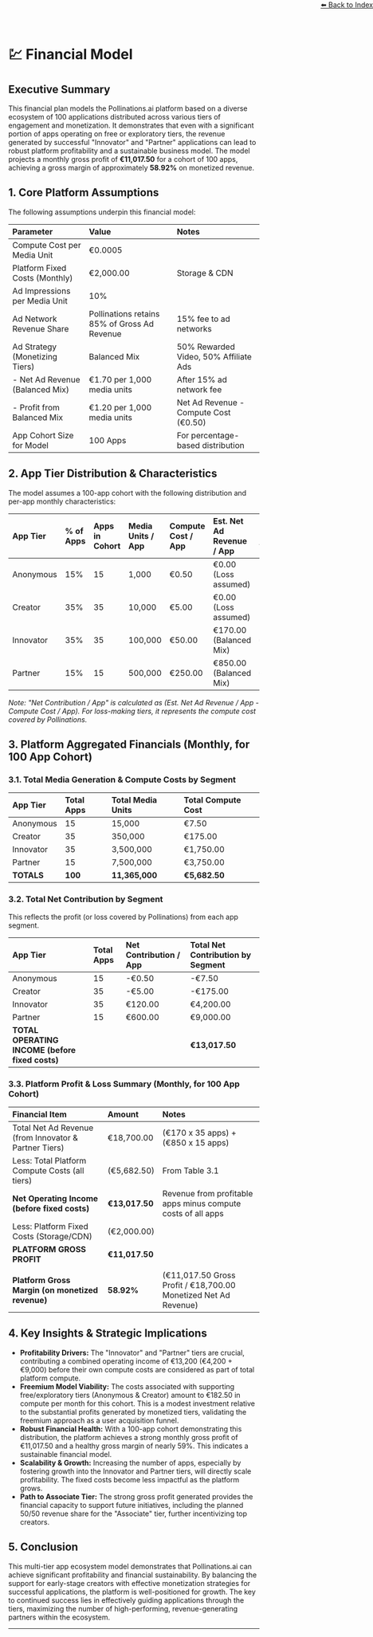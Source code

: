 <div style="text-align: right; position: absolute; top: 0; right: 0;">
<a href="/10">⬅️ Back to Index</a>
</div>

# 💹 **Financial Model**

## Executive Summary

This financial plan models the Pollinations.ai platform based on a diverse ecosystem of 100 applications distributed across various tiers of engagement and monetization. It demonstrates that even with a significant portion of apps operating on free or exploratory tiers, the revenue generated by successful "Innovator" and "Partner" applications can lead to robust platform profitability and a sustainable business model. The model projects a monthly gross profit of **€11,017.50** for a cohort of 100 apps, achieving a gross margin of approximately **58.92%** on monetized revenue.

## 1. Core Platform Assumptions

The following assumptions underpin this financial model:

| Parameter                       | Value                                      | Notes                                     |
| :------------------------------ | :----------------------------------------- | :---------------------------------------- |
| Compute Cost per Media Unit     | €0.0005                                    |                                           |
| Platform Fixed Costs (Monthly)  | €2,000.00                                  | Storage & CDN                             |
| Ad Impressions per Media Unit   | 10%                                        |                                           |
| Ad Network Revenue Share        | Pollinations retains 85% of Gross Ad Revenue | 15% fee to ad networks                    |
| Ad Strategy (Monetizing Tiers)  | Balanced Mix                               | 50% Rewarded Video, 50% Affiliate Ads   |
| - Net Ad Revenue (Balanced Mix) | €1.70 per 1,000 media units                | After 15% ad network fee                  |
| - Profit from Balanced Mix      | €1.20 per 1,000 media units                | Net Ad Revenue - Compute Cost (€0.50)     |
| App Cohort Size for Model     | 100 Apps                                   | For percentage-based distribution         |

## 2. App Tier Distribution & Characteristics

The model assumes a 100-app cohort with the following distribution and per-app monthly characteristics:

| App Tier    | % of Apps | Apps in Cohort | Media Units / App | Compute Cost / App | Est. Net Ad Revenue / App | **Net Contribution / App (to Platform)** |
| :---------- | :-------- | :------------- | :---------------- | :----------------- | :------------------------ | :--------------------------------------- |
| Anonymous   | 15%       | 15             | 1,000             | €0.50              | €0.00 (Loss assumed)      | **-€0.50**                               |
| Creator     | 35%       | 35             | 10,000            | €5.00              | €0.00 (Loss assumed)      | **-€5.00**                               |
| Innovator   | 35%       | 35             | 100,000           | €50.00             | €170.00 (Balanced Mix)    | **€120.00**                              |
| Partner     | 15%       | 15             | 500,000           | €250.00            | €850.00 (Balanced Mix)    | **€600.00**                              |

*Note: "Net Contribution / App" is calculated as (Est. Net Ad Revenue / App - Compute Cost / App). For loss-making tiers, it represents the compute cost covered by Pollinations.*

## 3. Platform Aggregated Financials (Monthly, for 100 App Cohort)

### 3.1. Total Media Generation & Compute Costs by Segment

| App Tier    | Total Apps | Total Media Units | Total Compute Cost |
| :---------- | :--------- | :---------------- | :----------------- |
| Anonymous   | 15         | 15,000            | €7.50              |
| Creator     | 35         | 350,000           | €175.00            |
| Innovator   | 35         | 3,500,000         | €1,750.00          |
| Partner     | 15         | 7,500,000         | €3,750.00          |
| **TOTALS**  | **100**    | **11,365,000**    | **€5,682.50**      |

### 3.2. Total Net Contribution by Segment

This reflects the profit (or loss covered by Pollinations) from each app segment.

| App Tier    | Total Apps | Net Contribution / App | Total Net Contribution by Segment |
| :---------- | :--------- | :--------------------- | :-------------------------------- |
| Anonymous   | 15         | -€0.50                 | -€7.50                            |
| Creator     | 35         | -€5.00                 | -€175.00                          |
| Innovator   | 35         | €120.00                | €4,200.00                         |
| Partner     | 15         | €600.00                | €9,000.00                         |
| **TOTAL OPERATING INCOME (before fixed costs)** |        |                        | **€13,017.50**                    |

### 3.3. Platform Profit & Loss Summary (Monthly, for 100 App Cohort)

| Financial Item                                        | Amount        | Notes                                                           |
| :---------------------------------------------------- | :------------ | :-------------------------------------------------------------- |
| Total Net Ad Revenue (from Innovator & Partner Tiers) | €18,700.00    | (€170 x 35 apps) + (€850 x 15 apps)                             |
| Less: Total Platform Compute Costs (all tiers)        | (€5,682.50)   | From Table 3.1                                                  |
| **Net Operating Income (before fixed costs)**         | **€13,017.50**| Revenue from profitable apps minus compute costs of all apps      |
| Less: Platform Fixed Costs (Storage/CDN)              | (€2,000.00)   |                                                                 |
| **PLATFORM GROSS PROFIT**                             | **€11,017.50**|                                                                 |
|                                                       |               |                                                                 |
| **Platform Gross Margin (on monetized revenue)**      | **58.92%**    | (€11,017.50 Gross Profit / €18,700.00 Monetized Net Ad Revenue) |

## 4. Key Insights & Strategic Implications

*   **Profitability Drivers:** The "Innovator" and "Partner" tiers are crucial, contributing a combined operating income of €13,200 (€4,200 + €9,000) before their own compute costs are considered as part of total platform compute.
*   **Freemium Model Viability:** The costs associated with supporting free/exploratory tiers (Anonymous & Creator) amount to €182.50 in compute per month for this cohort. This is a modest investment relative to the substantial profits generated by monetized tiers, validating the freemium approach as a user acquisition funnel.
*   **Robust Financial Health:** With a 100-app cohort demonstrating this distribution, the platform achieves a strong monthly gross profit of €11,017.50 and a healthy gross margin of nearly 59%. This indicates a sustainable financial model.
*   **Scalability & Growth:** Increasing the number of apps, especially by fostering growth into the Innovator and Partner tiers, will directly scale profitability. The fixed costs become less impactful as the platform grows.
*   **Path to Associate Tier:** The strong gross profit generated provides the financial capacity to support future initiatives, including the planned 50/50 revenue share for the "Associate" tier, further incentivizing top creators.

## 5. Conclusion

This multi-tier app ecosystem model demonstrates that Pollinations.ai can achieve significant profitability and financial sustainability. By balancing the support for early-stage creators with effective monetization strategies for successful applications, the platform is well-positioned for growth. The key to continued success lies in effectively guiding applications through the tiers, maximizing the number of high-performing, revenue-generating partners within the ecosystem.

---
